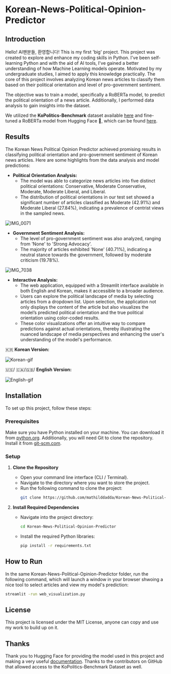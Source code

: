 # Korean-News-Political-Opinion-Predictor

## Introduction

Hello! AI팬분들, 환영합니다! This is my first 'big' project. This project was created to explore and enhance my coding skills in Python. I've been self-learning Python and with the aid of AI tools, I've gained a better understanding of how Machine Learning models operate. Motivated by my undergraduate studies, I aimed to apply this knowledge practically. The core of this project involves analyzing Korean news articles to classify them based on their political orientation and level of pro-government sentiment.

The objective was to train a model, specifically a RoBERTa model, to predict the political orientation of a news article. Additionally, I performed data analysis to gain insights into the dataset.

We utilized the **KoPolitics-Benchmark** dataset available [here](https://github.com/Kdavid2355/KoPolitic-Benchmark-Dataset/tree/main) and fine-tuned a RoBERTa model from Hugging Face 🤗, which can be found [here](https://huggingface.co/klue/roberta-base).

## Results

The Korean News Political Opinion Predictor achieved promising results in classifying political orientation and pro-government sentiment of Korean news articles. Here are some highlights from the data analysis and model predictions:

- **Political Orientation Analysis:**
  - The model was able to categorize news articles into five distinct political orientations: Conservative, Moderate Conservative, Moderate, Moderate Liberal, and Liberal.
  - The distribution of political orientations in our test set showed a significant number of articles classified as Moderate (42.91%) and Moderate Liberal (27.84%), indicating a prevalence of centrist views in the sampled news.
  
![IMG_0071](https://github.com/user-attachments/assets/c98d3ebf-044b-422c-a38a-59453af5de85)

- **Government Sentiment Analysis:**
  - The level of pro-government sentiment was also analyzed, ranging from 'None' to 'Strong Advocacy'.
  - The majority of articles exhibited 'None' (40.71%), indicating a neutral stance towards the government, followed by moderate criticism (19.78%).

![IMG_7038](https://github.com/user-attachments/assets/a04b568a-af64-4bb0-8103-aae4d207286d)


- **Interactive Analysis:**
  - The web application, equipped with a Streamlit interface available in both English and Korean, makes it accessible to a broader audience.
  - Users can explore the political landscape of media by selecting articles from a dropdown list. Upon selection, the application not only displays the content of the article but also visualizes the model’s predicted political orientation and the true political orientation using color-coded results.
  - These color visualizations offer an intuitive way to compare predictions against actual orientations, thereby illustrating the nuanced landscape of media perspectives and enhancing the user's understanding of the model's performance.

🇰🇷 **Korean Version:**

![Korean-gif](https://github.com/user-attachments/assets/e92734d0-7d61-4969-9105-100741b79b64)

🇺🇸/ 🇨🇦/🇬🇧/ **English Version:**

![English-gif](https://github.com/user-attachments/assets/38befaf1-7015-4573-a8d7-46473e538bcc)

## Installation

To set up this project, follow these steps:

### Prerequisites

Make sure you have Python installed on your machine. You can download it from [python.org](https://www.python.org/downloads/). Additionally, you will need Git to clone the repository. Install it from [git-scm.com](https://git-scm.com/downloads).

### Setup

1. **Clone the Repository**
   - Open your command line interface (CLI / Terminal).
   - Navigate to the directory where you want to store the project.
   - Run the following command to clone the project:
     ```bash
     git clone https://github.com/mathilddadda/Korean-News-Political-Opinion-Predictor.git
     ```

2. **Install Required Dependencies**
   - Navigate into the project directory:
     ```bash
     cd Korean-News-Political-Opinion-Predictor
     ```
   - Install the required Python libraries:
     ```bash
     pip install -r requirements.txt
     ```

## How to Run
In the same Korean-News-Political-Opinion-Predictor folder, run the following command, which will launch a window in your browser shwoing a nice tool to select articles and view my model's prediction:
```bash
streamlit -run web_visualization.py
```

## License

This project is licensed under the MIT License, anyone can copy and use my work to build up on it.

## Thanks

Thank you to Hugging Face for providing the model used in this project and making a very useful [documentation](https://huggingface.co/docs/transformers/en/training). Thanks to the contributors on GitHub that allowed access to the KoPolitics-Benchmark Dataset as well.

